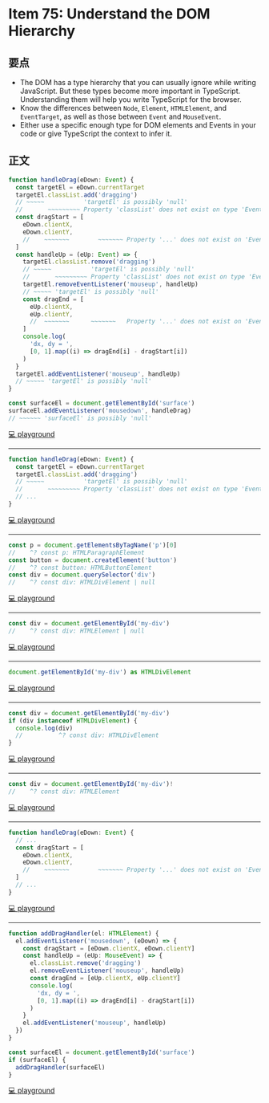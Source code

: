 # Item 75: Understand the DOM Hierarchy

## 要点

- The DOM has a type hierarchy that you can usually ignore while writing JavaScript. But these types become more important in TypeScript. Understanding them will help you write TypeScript for the browser.
- Know the differences between `Node`, `Element`, `HTMLElement`, and `EventTarget`, as well as those between `Event` and `MouseEvent`.
- Either use a specific enough type for DOM elements and Events in your code or give TypeScript the context to infer it.

## 正文

```ts
function handleDrag(eDown: Event) {
  const targetEl = eDown.currentTarget
  targetEl.classList.add('dragging')
  // ~~~~~           'targetEl' is possibly 'null'
  //       ~~~~~~~~~ Property 'classList' does not exist on type 'EventTarget'
  const dragStart = [
    eDown.clientX,
    eDown.clientY,
    //    ~~~~~~~        ~~~~~~~ Property '...' does not exist on 'Event'
  ]
  const handleUp = (eUp: Event) => {
    targetEl.classList.remove('dragging')
    // ~~~~~           'targetEl' is possibly 'null'
    //       ~~~~~~~~~ Property 'classList' does not exist on type 'EventTarget'
    targetEl.removeEventListener('mouseup', handleUp)
    // ~~~~~ 'targetEl' is possibly 'null'
    const dragEnd = [
      eUp.clientX,
      eUp.clientY,
      //  ~~~~~~~      ~~~~~~~   Property '...' does not exist on 'Event'
    ]
    console.log(
      'dx, dy = ',
      [0, 1].map((i) => dragEnd[i] - dragStart[i])
    )
  }
  targetEl.addEventListener('mouseup', handleUp)
  // ~~~~~ 'targetEl' is possibly 'null'
}

const surfaceEl = document.getElementById('surface')
surfaceEl.addEventListener('mousedown', handleDrag)
// ~~~~~~ 'surfaceEl' is possibly 'null'
```

[💻 playground](https://www.typescriptlang.org/play/?ts=5.4.5#code/GYVwdgxgLglg9mABACwIZgCYBsCmARAJ1QHMAKfOAdzAC5EBRANxzCgEpEBvAKEUQgQBnKIiioCxHFHpZEAXkQVqAOgggCBFlAAq4yVADcvUXqkzVWVIMEAZGMOWoMGUgHIMRYsRhhirtkZ8APRBiAB+ERF80TF8rmISZliuiPaIAA5w1jAARlgAnoiuYCBYycYhsXyRNVEACgRw6TgEUIWuEJbWdsIpGHA4gohgcCI4AB72Igii+c1FTFq6iVCuxgJgwogeJADKCSIKANrG0UpgFjBaABoANIp4VBedV6wAmqfBodG1UVXhv0QDSaLTaRWUEL6AyGIzGky2M1ci1Yaz4AF1AvwhCI0JhcABVdLyRDkQl0ZHseQAPi4nwS+nMnSstimyk0AFs4Mw3DsvD4-AFPpVav8YvFTNJkqkhplsnl2iUyqjopUqr9IkDGs1Wu0md0plDBsNRop4dMkG15kjmKxlvplXx6Uk2ThOcwKT0oCwWm5OSBBDgQOlXPdcdgcITBTFhTUik7JSk0rLBLkCkVFeUYhstrz6JhiScqhH0pcbvdi6X3p8vtVAbF1dFgdqwa4IcpDTCTRMpohERSHYgMZ9s3BcMosHAyO5xvcMIUFCHEEcAAz3ACMaOU7NQ6VIMGp208eYwRxgaMQAFpD3sDqe0Wwo4gAL7GePmJwYD1Tb0EX1wf2BsGoboOGkaYjGGriisMiJjKWQpvK6alOUL7cNmIiCOowCoBAOAyMS-RqOyWjKAyuDEawABC+QAJIuK4mEENhuH+EYjHMXhWCOM4X7CD+f4Af01CLmGuCECQgoQZB7E4ZxsEZPBqYKshaxAA)

---

```ts
function handleDrag(eDown: Event) {
  const targetEl = eDown.currentTarget
  targetEl.classList.add('dragging')
  // ~~~~~           'targetEl' is possibly 'null'
  //       ~~~~~~~~~ Property 'classList' does not exist on type 'EventTarget'
  // ...
}
```

[💻 playground](https://www.typescriptlang.org/play/?ts=5.4.5#code/GYVwdgxgLglg9mABACwIZgCYBsCmARAJ1QHMAKfOAdzAC5EBRANxzCgEpEBvAKEUQgQBnKIiioCxHFHpZEAXkQVqAOgggCBFlAAq4yVADcvUXqkzVWVIMEAZGMOWoMGUgHIMRYsRhhirtkZ8APRBiAB+ERF80TF8rmISZliuiPaIAA5w1jAARlgAnoiuYCBYycYhsXyRNVEACgRw6TgEUIWuEJbWdsIpGHA4gohgcCI4AB72Igii+c1FTFq6iVCuFaHKm9wAvtxAA)

---

```ts
const p = document.getElementsByTagName('p')[0]
//    ^? const p: HTMLParagraphElement
const button = document.createElement('button')
//    ^? const button: HTMLButtonElement
const div = document.querySelector('div')
//    ^? const div: HTMLDivElement | null
```

[💻 playground](https://www.typescriptlang.org/play/?ts=5.4.5#code/MYewdgzgLgBADjAvDAJiYBXAtgUzFAOgHMcoBRAGx13wgCEBPAFQEMiA5F3ACgHI5eASgDaABgC6AbgBQAelkxFMAHoB+GKEiw4ALhgAJJgFkAMgAUWAJzbW4AC0rU8UaZugwARhihRwSVOjYzgTAljgsUDiONFB8Xj7gQjLySirqbrDxvmB6hqZ03tnRzq7g7igAlgBu-miYMQQAjhg4lgwAyjhUwL6WfJVVSXIKSmoaZbADucYmACLVxfgwAD4wYBgUFNJAA)

---

```ts
const div = document.getElementById('my-div')
//    ^? const div: HTMLElement | null
```

[💻 playground](https://www.typescriptlang.org/play/?ts=5.4.5#code/MYewdgzgLgBAJgSwG4wLzxMArgWwKZhQB0A5nlAKIA2e+hAQgJ4CScAFAOQ6MC0iSHAJQBuAFAB6cTGkwAegH4YoSLH4AuGAAkAKgFkAMtVoFYAHxhgsVKqKA)

---

```ts
document.getElementById('my-div') as HTMLDivElement
```

[💻 playground](https://www.typescriptlang.org/play/?ts=5.4.5#code/CYewxgrgtgpgdgFwHQHMYIKIBsa0QIQE8BJYACgHIpCBaYASwDcKBKAAgEMBnNgCQBUAsgBkAIk2y54CANwAoIA)

---

```ts
const div = document.getElementById('my-div')
if (div instanceof HTMLDivElement) {
  console.log(div)
  //          ^? const div: HTMLDivElement
}
```

[💻 playground](https://www.typescriptlang.org/play/?ts=5.4.5#code/MYewdgzgLgBAJgSwG4wLzxMArgWwKZhQB0A5nlAKIA2e+hAQgJ4CScAFAOQ6MC0iSHAJQBuAFAIAZjDb8YCSFACGYYHhBSAEgBUAsgBkAIsmq0CUQTADeomDFCQQNIlRAkZyETZgB6b7f8BMAB6APx24NDwyABcMNr6RkgmdFCiAL6iQA)

---

```ts
const div = document.getElementById('my-div')!
//    ^? const div: HTMLElement
```

[💻 playground](https://www.typescriptlang.org/play/?ts=5.4.5#code/MYewdgzgLgBAJgSwG4wLzxMArgWwKZhQB0A5nlAKIA2e+hAQgJ4CScAFAOQ6MC0iSHAJQBCANwAoAPSSYsmAD0A-DFCRY-AFwwAEgBUAsgBlqtAlHFA)

---

```ts
function handleDrag(eDown: Event) {
  // ...
  const dragStart = [
    eDown.clientX,
    eDown.clientY,
    //    ~~~~~~~        ~~~~~~~ Property '...' does not exist on 'Event'
  ]
  // ...
}
```

[💻 playground](https://www.typescriptlang.org/play/?ts=5.4.5#code/GYVwdgxgLglg9mABACwIZgCYBsCmARAJ1QHMAKfOAdzAC5EBRANxzCgEpEBvAKEUQHp+iAHSjeiCAgDOURBiLEAylFQFZAXkQBtcX0QVqwiFhgsoADQA0+vFTBGTZgJq6+gvYgB+3n548ffH0QABQI4AAccNQBPRAByUWE4uTgcKUQwOFkcAA8YGUQEeKYzOPEAXQBucXdE7gBfbiA)

---

```ts
function addDragHandler(el: HTMLElement) {
  el.addEventListener('mousedown', (eDown) => {
    const dragStart = [eDown.clientX, eDown.clientY]
    const handleUp = (eUp: MouseEvent) => {
      el.classList.remove('dragging')
      el.removeEventListener('mouseup', handleUp)
      const dragEnd = [eUp.clientX, eUp.clientY]
      console.log(
        'dx, dy = ',
        [0, 1].map((i) => dragEnd[i] - dragStart[i])
      )
    }
    el.addEventListener('mouseup', handleUp)
  })
}

const surfaceEl = document.getElementById('surface')
if (surfaceEl) {
  addDragHandler(surfaceEl)
}
```

[💻 playground](https://www.typescriptlang.org/play/?ts=5.4.5#code/GYVwdgxgLglg9mABAQwCaoCICdkHMASyYqANgKZYAUZJAXIvgCoCyAMgKLkC2ZYUAlIgDeAKESIaAOjSp2AN15RWMAM5ReFSgHIucECrKo4AdzBaANBIwmkAXgB8wseMQQEaxKhy4AylGRYUIi2iADaZNamkhAkMIoAGpYRNtGxigCaALoA3M7ibmAeABZEpGQAqgAOwYjUVfTMegbyioIOTi4uUjHIKirKapJYZLoK2l54uDBguFr8uZ3iUsOjZC18A+pgmjpNZCCVFoglxORV83kuBR4TuOzENeFVqXF8iRLPMa9QWQuL13ByJISHBcOMAB6WVAATxqR1CAAZLABGTKSLjISqUGDBRy3e6oUIwTKIAC0nm8fgCUCJmX4F06AF9LlIZOslKotjtdPp9odLCcyuc-oyLsyRNcgioQFhgMgIGsSDUjBAQDw+JJcGQoJwRooAELQgCSqG00tl8rIc1yMGAtXNcoVnEEonEMmweEIp00DstztyzKAA)
